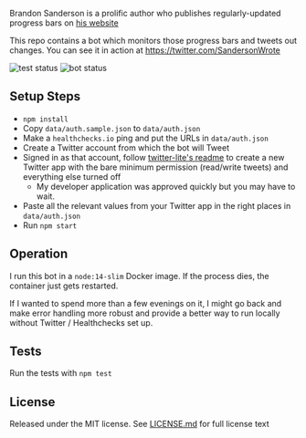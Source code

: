 Brandon Sanderson is a prolific author who publishes regularly-updated progress bars on [his website](https://brandonsanderson.com)

This repo contains a bot which monitors those progress bars and tweets out changes.
You can see it in action at https://twitter.com/SandersonWrote

![test status](https://github.com/jffry/SandersonWrote-bot/workflows/Run%20Tests/badge.svg)
![bot status](https://healthchecks.io/badge/f5327466-9064-47fd-a1ad-cc6203692963/dc3XvLhQ/%2540SandersonWrote.svg)


## Setup Steps

- `npm install`
- Copy `data/auth.sample.json` to `data/auth.json`
- Make a `healthchecks.io` ping and put the URLs in `data/auth.json`
- Create a Twitter account from which the bot will Tweet
- Signed in as that account, follow [twitter-lite's readme](https://github.com/draftbit/twitter-lite#usage) to create a new Twitter app with the bare minimum permission (read/write tweets) and everything else turned off
  - My developer application was approved quickly but you may have to wait.
- Paste all the relevant values from your Twitter app in the right places in `data/auth.json`
- Run `npm start`

## Operation

I run this bot in a `node:14-slim` Docker image.  If the process dies, the container just gets restarted.

If I wanted to spend more than a few evenings on it, I might go back and make error handling more robust and provide a better way to run locally without Twitter / Healthchecks set up.

## Tests

Run the tests with `npm test`

## License

Released under the MIT license. See [LICENSE.md](LICENSE.md) for full license text
